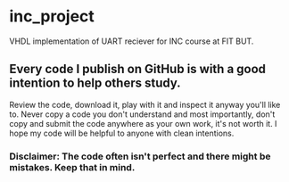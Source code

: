 # inc_project
VHDL implementation of UART reciever for INC course at FIT BUT. 

## Every code I publish on GitHub is with a good intention to help others study.
Review the code, download it, play with it and inspect it anyway you'll like to. 
Never copy a code you don't understand and most importantly, don't copy and submit the code anywhere as your own work, it's not worth it.
I hope my code will be helpful to anyone with clean intentions.

### Disclaimer: The code often isn't perfect and there might be mistakes. Keep that in mind.
